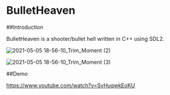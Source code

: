 # BulletHeaven

##Introduction

BulletHeaven is a shooter/bullet hell written in C++ using SDL2. 



![2021-05-05 18-56-10_Trim_Moment (2)](https://user-images.githubusercontent.com/78080278/117185554-280d6200-ae04-11eb-917c-a525df0c4955.jpg)



![2021-05-05 18-56-10_Trim_Moment (3)](https://user-images.githubusercontent.com/78080278/117185706-525f1f80-ae04-11eb-9195-9faaee1fc7ba.jpg)



##Demo

https://www.youtube.com/watch?v=SvHuqwkEoKU
